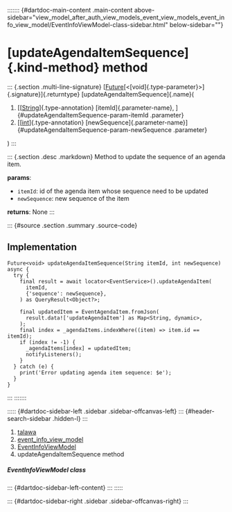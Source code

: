 ::::::: {#dartdoc-main-content .main-content above-sidebar="view_model_after_auth_view_models_event_view_models_event_info_view_model/EventInfoViewModel-class-sidebar.html" below-sidebar=""}
<div>

# [updateAgendaItemSequence]{.kind-method} method

</div>

::: {.section .multi-line-signature}
[[Future](https://api.flutter.dev/flutter/dart-core/Future-class.html)[\<[void]{.type-parameter}\>]{.signature}]{.returntype}
[updateAgendaItemSequence]{.name}(

1.  [[[String](https://api.flutter.dev/flutter/dart-core/String-class.html)]{.type-annotation}
    [itemId]{.parameter-name}, ]{#updateAgendaItemSequence-param-itemId
    .parameter}
2.  [[[int](https://api.flutter.dev/flutter/dart-core/int-class.html)]{.type-annotation}
    [newSequence]{.parameter-name}]{#updateAgendaItemSequence-param-newSequence
    .parameter}

)
:::

::: {.section .desc .markdown}
Method to update the sequence of an agenda item.

**params**:

-   `itemId`: id of the agenda item whose sequence need to be updated
-   `newSequence`: new sequence of the item

**returns**: None
:::

::: {#source .section .summary .source-code}
## Implementation

``` language-dart
Future<void> updateAgendaItemSequence(String itemId, int newSequence) async {
  try {
    final result = await locator<EventService>().updateAgendaItem(
      itemId,
      {'sequence': newSequence},
    ) as QueryResult<Object?>;

    final updatedItem = EventAgendaItem.fromJson(
      result.data!['updateAgendaItem'] as Map<String, dynamic>,
    );
    final index = _agendaItems.indexWhere((item) => item.id == itemId);
    if (index != -1) {
      _agendaItems[index] = updatedItem;
      notifyListeners();
    }
  } catch (e) {
    print('Error updating agenda item sequence: $e');
  }
}
```
:::
:::::::

::::: {#dartdoc-sidebar-left .sidebar .sidebar-offcanvas-left}
::: {#header-search-sidebar .hidden-l}
:::

1.  [talawa](../../index.html)
2.  [event_info_view_model](../../view_model_after_auth_view_models_event_view_models_event_info_view_model/)
3.  [EventInfoViewModel](../../view_model_after_auth_view_models_event_view_models_event_info_view_model/EventInfoViewModel-class.html)
4.  updateAgendaItemSequence method

##### EventInfoViewModel class

::: {#dartdoc-sidebar-left-content}
:::
:::::

::: {#dartdoc-sidebar-right .sidebar .sidebar-offcanvas-right}
:::
